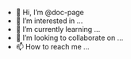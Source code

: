 - 👋 Hi, I’m @doc-page
- 👀 I’m interested in ...
- 🌱 I’m currently learning ...
- 💞️ I’m looking to collaborate on ...
- 📫 How to reach me ...

<!---
doc-page/doc-page is a ✨ special ✨ repository because its `README.md` (this file) appears on your GitHub profile.
You can click the Preview link to take a look at your changes.
--->
